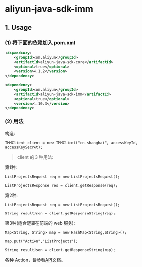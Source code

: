 # aliyun-java-sdk-imm


## 1. Usage

### (1) 将下面的依赖加入 pom.xml

```xml
<dependency>
    <groupId>com.aliyun</groupId>
    <artifactId>aliyun-java-sdk-core</artifactId>
    <optional>true</optional>
    <version>4.1.2</version>
</dependency>

<dependency>
    <groupId>com.aliyun</groupId>
    <artifactId>aliyun-java-sdk-imm</artifactId>
    <optional>true</optional>
    <version>1.10.3</version>
</dependency>
```

### (2) 用法

构造:

```
IMMClient client = new IMMClient("cn-shanghai", accessKeyId, accessKeySecret);
```

> client 的 3 种用法:

第1种:

```
ListProjectsRequest req = new ListProjectsRequest();

ListProjectsResponse res = client.getResponse(req);
```

第2种:

```
ListProjectsRequest req = new ListProjectsRequest();

String resultJson = client.getResponseString(req);
```

第3种(适合逻辑在前端的 web 服务):

```
Map<String, String> map = new HashMap<String,String>();

map.put("Action","ListProjects");

String resultJson = client.getResponseString(map);
```

各种 Action，请参看[API文档](https://help.aliyun.com/document_detail/63881.html)。

